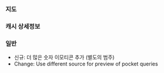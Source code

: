 ### 지도

### 캐시 상세정보

### 일반
- 신규: 더 많은 숫자 이모티콘 추가 (별도의 범주)
- Change: Use different source for preview of pocket queries
